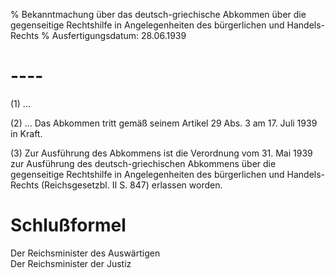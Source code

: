 % Bekanntmachung über das deutsch-griechische Abkommen über die gegenseitige Rechtshilfe in Angelegenheiten des bürgerlichen und Handels-Rechts
% Ausfertigungsdatum: 28.06.1939
 
# ----

(1) ...

(2) ... Das Abkommen tritt gemäß seinem Artikel 29 Abs. 3 am 17. Juli 1939 in Kraft.

(3) Zur Ausführung des Abkommens ist die Verordnung vom 31. Mai 1939 zur Ausführung des deutsch-griechischen Abkommens über die gegenseitige Rechtshilfe in Angelegenheiten des bürgerlichen und Handels-Rechts (Reichsgesetzbl. II S. 847) erlassen worden.

# Schlußformel

Der Reichsminister des Auswärtigen  
Der Reichsminister der Justiz
